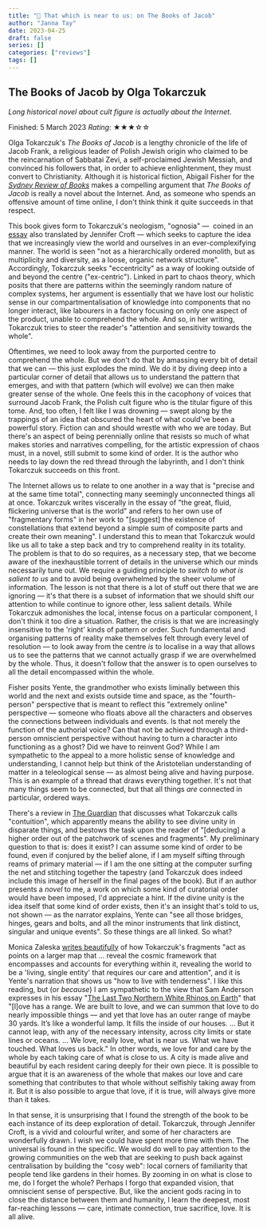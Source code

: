 ```yaml
---
title: "📕 That which is near to us: on The Books of Jacob"
author: "Janna Tay"
date: 2023-04-25
draft: false
series: []
categories: ["reviews"]
tags: []
---
```


## The Books of Jacob by Olga Tokarczuk

*Long historical novel about cult figure is actually about the Internet.*

Finished: 5 March 2023
*Rating:* ★★★☆☆

Olga Tokarczuk's *The Books of Jacob* is a lengthy chronicle of the life of Jacob Frank, a religious leader of Polish Jewish origin who claimed to be the reincarnation of Sabbatai Zevi, a self-proclaimed Jewish Messiah, and convinced his followers that, in order to achieve enlightenment, they must convert to Christianity. Although it is historical fiction, Abigail Fisher for the *[Sydney Review of Books](https://sydneyreviewofbooks.com/review/tokarczuk-the-books-of-jacob/)* makes a compelling argument that *The Books of Jacob* is really a novel about the Internet. And, as someone who spends an offensive amount of time online, I don't think think it quite succeeds in that respect.

This book gives form to Tokarczuk's neologism, "ognosia" —  coined in an [essay](https://wordswithoutborders.org/read/article/2022-06/ognosia-olga-tokarczuk-jennifer-croft/) also translated by Jennifer Croft — which seeks to capture the idea that we increasingly view the world and ourselves in an ever-complexifying manner. The world is seen "not as a hierarchically ordered monolith, but as multiplicity and diversity, as a loose, organic network structure". Accordingly, Tokarczuk seeks "eccentricity" as a way of looking outside of and beyond the centre ("ex-centric"). Linked in part to chaos theory, which posits that there are patterns within the seemingly random nature of complex systems, her argument is essentially that we have lost our holistic sense in our compartmentalisation of knowledge into components that no longer interact, like labourers in a factory focusing on only one aspect of the product, unable to comprehend the whole. And so, in her writing, Tokarczuk tries to steer the reader's "attention and sensitivity towards the whole".

Oftentimes, we need to look away from the purported centre to comprehend the whole. But we don't do that by amassing every bit of detail that we can — this just explodes the mind. We do it by diving deep into a particular corner of detail that allows us to understand the pattern that emerges, and with that pattern (which will evolve) we can then make greater sense of the whole. One feels this in the cacophony of voices that surround Jacob Frank, the Polish cult figure who is the titular figure of this tome. And, too often, I felt like I was drowning — swept along by the trappings of an idea that obscured the heart of what could've been a powerful story. Fiction can and should wrestle with who we are today. But there's an aspect of being perennially online that resists so much of what makes stories and narratives compelling, for the artistic expression of chaos must, in a novel, still submit to some kind of order. It is the author who needs to lay down the red thread through the labyrinth, and I don't think Tokarczuk succeeds on this front.

The Internet allows us to relate to one another in a way that is "precise and at the same time total", connecting many seemingly unconnected things all at once. Tokarczuk writes viscerally in the essay of "the great, fluid, flickering universe that is the world" and refers to her own use of "fragmentary forms" in her work to "[suggest] the existence of constellations that extend beyond a simple sum of composite parts and create their own meaning". I understand this to mean that Tokarczuk would like us all to take a step back and try to comprehend reality in its totality. The problem is that to do so requires, as a necessary step, that we become aware of the inexhaustible torrent of details in the universe which our minds necessarily tune out. We require a guiding principle to *switch to what is salient to us* and to avoid being overwhelmed by the sheer volume of information. The lesson is not that there is a lot of stuff out there that we are ignoring — it's that there is a subset of information that we should shift our attention to while continue to ignore other, less salient details. While Tokarczuk admonishes the local, intense focus on a particular component, I don't think it too dire a situation. Rather, the crisis is that we are increasingly insensitive to the 'right' kinds of pattern or order. Such fundamental and organising patterns of reality make themselves felt through every level of resolution — to look away from the centre *is* to localise in a way that allows us to see the patterns that we cannot actually grasp if we are overwhelmed by the whole. Thus, it doesn't follow that the answer is to open ourselves to all the detail encompassed within the whole.

Fisher posits Yente, the grandmother who exists liminally between this world and the next and exists outside time and space, as the "fourth-person" perspective that is meant to reflect this "extremely online" perspective — someone who floats above all the characters and observes the connections between individuals and events. Is that not merely the function of the authorial voice? Can that not be achieved through a third-person omniscient perspective without having to turn a character into functioning as a ghost? Did we have to reinvent God? While I am sympathetic to the appeal to a more holistic sense of knowledge and understanding, I cannot help but think of the Aristotelian understanding of matter in a teleological sense — as almost being alive and having purpose. This is an example of a thread that draws everything together. It's not that many things seem to be connected, but that all things *are* connected in particular, ordered ways.

There's a review in [The Guardian](https://www.theguardian.com/books/2021/nov/10/the-books-of-jacob-by-olga-tokarczuk-review-a-messiahs-story) that discusses what Tokarczuk calls "contuition", which apparently means the ability to see divine unity in disparate things, and bestows the task upon the reader of "[deducing] a higher order out of the patchwork of scenes and fragments". My preliminary question to that is: does it exist? I can assume some kind of order to be found, even if conjured by the belief alone, if I am myself sifting through reams of primary material — if I am the one sitting at the computer surfing the net and stitching together the tapestry (and Tokarczuk does indeed include this image of herself in the final pages of the book). But if an author presents a *novel* to me, a work on which some kind of curatorial order would have been imposed, I'd appreciate a hint. If the divine unity is the idea itself that some kind of order exists, then it's an insight that's told to us, not shown — as the narrator explains, Yente can "see all those bridges, hinges, gears and bolts, and all the minor instruments that link distinct, singular and unique events". So these things are all linked. So what?

Monica Zaleska [writes beautifully](https://www.triangle.house/her-tender-watchful-eye-on-olga-tokarczuks-the-books-of-jacob) of how Tokarczuk's fragments "act as points on a larger map that ... reveal the cosmic framework that encompasses and accounts for everything within it, revealing the world to be a 'living, single entity' that requires our care and attention", and it is Yente's narration that shows us "how to live with tenderness". I like this reading, but (or *because*) I am sympathetic to the view that Sam Anderson expresses in his essay "[The Last Two Northern White Rhinos on Earth](https://www.nytimes.com/2021/01/06/magazine/the-last-two-northern-white-rhinos-on-earth.html)" that "[l]ove has a range. We are built to love, and we can summon that love to do nearly impossible things — and yet that love has an outer range of maybe 30 yards. It’s like a wonderful lamp. It fills the inside of our houses. ... But it cannot leap, with any of the necessary intensity, across city limits or state lines or oceans. ... We love, really love, what is near us. What we have touched. What loves us back." In other words, we love for and care by the whole by each taking care of what is close to us. A city is made alive and beautiful by each resident caring deeply for their own piece. It is possible to argue that it is an awareness of the whole that makes our love and care something that contributes to that whole without selfishly taking away from it. But it is also possible to argue that love, if it is true, will always give more than it takes.

In that sense, it is unsurprising that I found the strength of the book to be each instance of its deep exploration of detail. Tokarczuk, through Jennifer Croft, is a vivid and colourful writer, and some of her characters are wonderfully drawn. I wish we could have spent more time with them. The universal is found in the specific. We would do well to pay attention to the growing communities on the web that are seeking to push back against centralisation by building the "cosy web": local corners of familiarity that people tend like gardens in their homes. By zooming in on what is close to me, do I forget the whole? Perhaps I forgo that expanded vision, that omniscient sense of perspective. But, like the ancient gods racing in to close the distance between them and humanity, I learn the deepest, most far-reaching lessons — care, intimate connection, true sacrifice, love. It is all alive.
